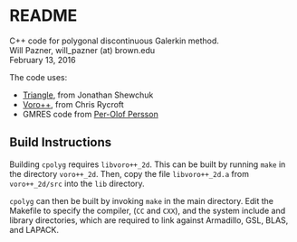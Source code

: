 # README #

C++ code for polygonal discontinuous Galerkin method.  
Will Pazner, will_pazner (at) brown.edu  
February 13, 2016

The code uses:

- [Triangle](https://www.cs.cmu.edu/~quake/triangle.html), from Jonathan Shewchuk
- [Voro++](http://math.lbl.gov/voro++/), from Chris Rycroft
- GMRES code from [Per-Olof Persson](http://persson.berkeley.edu)

## Build Instructions

Building `cpolyg` requires `libvoro++_2d`. This can be built by running `make` in the 
directory `voro++_2d`. Then, copy the file `libvoro++_2d.a` from `voro++_2d/src` into 
the `lib` directory.

`cpolyg` can then be built by invoking `make` in the main directory. Edit the Makefile 
to specify the compiler, (`CC` and `CXX`), and the system include and library 
directories, which are required to link against Armadillo, GSL, BLAS, and LAPACK.